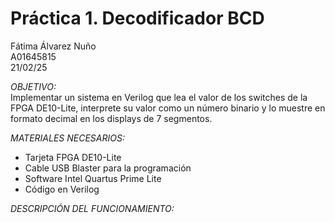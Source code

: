 # Práctica 1. Decodificador BCD
Fátima Álvarez Nuño <br/>
A01645815 <br/>
21/02/25 <br/>

*OBJETIVO:* <br/>
Implementar un sistema en Verilog que lea el valor de los switches de la FPGA DE10-Lite, interprete su valor como un número binario y lo muestre en formato decimal en los displays de 7 segmentos. <br/>

*MATERIALES NECESARIOS:* <br/>
* Tarjeta FPGA DE10-Lite <br/>
* Cable USB Blaster para la programación <br/>
* Software Intel Quartus Prime Lite <br/>
* Código en Verilog <br/>

*DESCRIPCIÓN DEL FUNCIONAMIENTO:* <br/>
